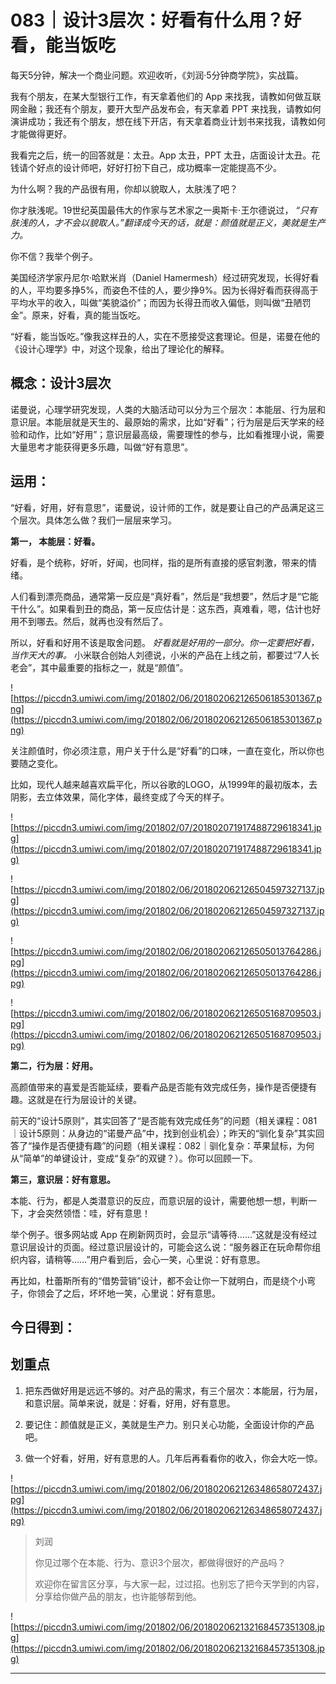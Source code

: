 # 083｜设计3层次：好看有什么用？好看，能当饭吃

每天5分钟，解决一个商业问题。欢迎收听，《刘润·5分钟商学院》，实战篇。

我有个朋友，在某大型银行工作，有天拿着他们的 App 来找我，请教如何做互联网金融；我还有个朋友，要开大型产品发布会，有天拿着 PPT 来找我，请教如何演讲成功；我还有个朋友，想在线下开店，有天拿着商业计划书来找我，请教如何才能做得更好。

我看完之后，统一的回答就是：太丑。App 太丑，PPT 太丑，店面设计太丑。花钱请个好点的设计师吧，好好打扮下自己，成功概率一定能提高不少。

为什么啊？我的产品很有用，你却以貌取人，太肤浅了吧？

你才肤浅呢。19世纪英国最伟大的作家与艺术家之一奥斯卡·王尔德说过， *“只有肤浅的人，才不会以貌取人。”翻译成今天的话，就是：颜值就是正义，美就是生产力。*

你不信？我举个例子。

美国经济学家丹尼尔·哈默米肖（Daniel Hamermesh）经过研究发现，长得好看的人，平均要多挣5%，而姿色不佳的人，要少挣9%。因为长得好看而获得高于平均水平的收入，叫做“美貌溢价”；而因为长得丑而收入偏低，则叫做“丑陋罚金”。原来，好看，真的能当饭吃。

“好看，能当饭吃。”像我这样丑的人，实在不愿接受这套理论。但是，诺曼在他的《设计心理学》中，对这个现象，给出了理论化的解释。

## 概念：设计3层次

诺曼说，心理学研究发现，人类的大脑活动可以分为三个层次：本能层、行为层和意识层。本能层就是天生的、最原始的需求，比如“好看”；行为层是后天学来的经验和动作，比如“好用”；意识层最高级，需要理性的参与，比如看推理小说，需要大量思考才能获得更多乐趣，叫做“好有意思”。

## 运用：

“好看，好用，好有意思”，诺曼说，设计师的工作，就是要让自己的产品满足这三个层次。具体怎么做？我们一层层来学习。

 **第一， 本能层：好看。**

好看，是个统称，好听，好闻，也同样，指的是所有直接的感官刺激，带来的情绪。

人们看到漂亮商品，通常第一反应是“真好看”，然后是“我想要”，然后才是“它能干什么”。如果看到丑的商品，第一反应估计是：这东西，真难看，嗯，估计也好用不到哪去。然后，就再也没有然后了。

所以，好看和好用不该是取舍问题。 *好看就是好用的一部分。你一定要把好看，当作天大的事。* 小米联合创始人刘德说，小米的产品在上线之前，都要过“7人长老会”，其中最重要的指标之一，就是“颜值”。

![https://piccdn3.umiwi.com/img/201802/06/201802062126506185301367.png](https://piccdn3.umiwi.com/img/201802/06/201802062126506185301367.png)

关注颜值时，你必须注意，用户关于什么是“好看”的口味，一直在变化，所以你也要随之变化。

比如，现代人越来越喜欢扁平化，所以谷歌的LOGO，从1999年的最初版本，去阴影，去立体效果，简化字体，最终变成了今天的样子。

![https://piccdn3.umiwi.com/img/201802/07/201802071917488729618341.jpg](https://piccdn3.umiwi.com/img/201802/07/201802071917488729618341.jpg)

![https://piccdn3.umiwi.com/img/201802/06/201802062126504597327137.jpg](https://piccdn3.umiwi.com/img/201802/06/201802062126504597327137.jpg)

![https://piccdn3.umiwi.com/img/201802/06/201802062126505013764286.jpg](https://piccdn3.umiwi.com/img/201802/06/201802062126505013764286.jpg)

![https://piccdn3.umiwi.com/img/201802/06/201802062126505168709503.jpg](https://piccdn3.umiwi.com/img/201802/06/201802062126505168709503.jpg)

 **第二，行为层：好用。**

高颜值带来的喜爱是否能延续，要看产品是否能有效完成任务，操作是否便捷有趣。这就是在行为层设计的关键。

前天的“设计5原则”，其实回答了“是否能有效完成任务”的问题（相关课程：081｜设计5原则：从身边的“诺曼产品”中，找到创业机会）；昨天的“驯化复杂”其实回答了“操作是否便捷有趣”的问题（相关课程：082｜驯化复杂：苹果鼠标，为何从“简单”的单键设计，变成“复杂”的双键？）。你可以回顾一下。

 **第三，意识层：好有意思。**

本能、行为，都是人类潜意识的反应，而意识层的设计，需要他想一想，判断一下，才会突然领悟：哇，好有意思！

举个例子。很多网站或 App 在刷新网页时，会显示“请等待……”这就是没有经过意识层设计的页面。经过意识层设计的，可能会这么说：“服务器正在玩命帮你组织内容，请稍等……”用户看到后，会心一笑，心里说：好有意思。

再比如，杜蕾斯所有的“借势营销”设计，都不会让你一下就明白，而是绕个小弯子，你领会了之后，坏坏地一笑，心里说：好有意思。

## 今日得到：

## 划重点

1. 把东西做好用是远远不够的。对产品的需求，有三个层次：本能层，行为层，和意识层。简单来说，就是：好看，好用，好有意思。

2. 要记住：颜值就是正义，美就是生产力。别只关心功能，全面设计你的产品吧。

3. 做一个好看，好用，好有意思的人。几年后再看看你的收入，你会大吃一惊。


![https://piccdn3.umiwi.com/img/201802/06/201802062126348658072437.jpg](https://piccdn3.umiwi.com/img/201802/06/201802062126348658072437.jpg)

> 刘润
> 
> 你见过哪个在本能、行为、意识3个层次，都做得很好的产品吗？
> 
> 欢迎你在留言区分享，与大家一起，过过招。也别忘了把今天学到的内容，分享给你做产品的朋友，也许能够帮到他。

![https://piccdn3.umiwi.com/img/201802/06/201802062132168457351308.jpg](https://piccdn3.umiwi.com/img/201802/06/201802062132168457351308.jpg)

---
